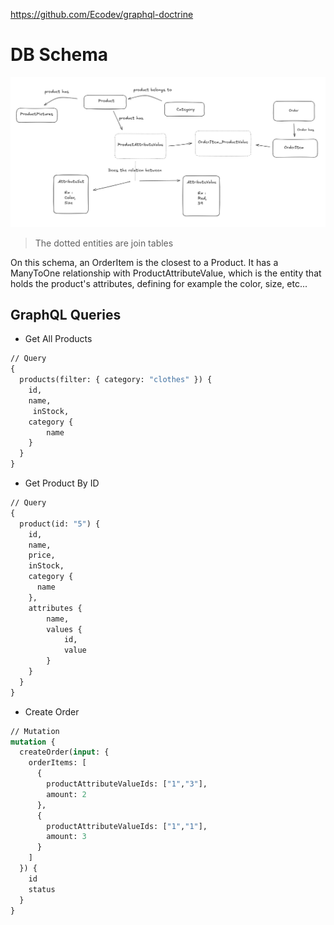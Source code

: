 https://github.com/Ecodev/graphql-doctrine

# DB Schema

![img_1.png](img_1.png)
> The dotted entities are join tables

On this schema, an OrderItem is the closest to a Product. It has a ManyToOne relationship with ProductAttributeValue,
which is the entity that holds the product's attributes, defining for example the color, size, etc...

## GraphQL Queries

- Get All Products

```graphql
// Query
{
  products(filter: { category: "clothes" }) {
    id,
    name,
     inStock,
    category {
        name
    }
  }
}
```

- Get Product By ID

```graphql
// Query
{
  product(id: "5") {
    id,
    name,
    price,
    inStock,
    category {
      name
    },
    attributes { 
        name,
        values { 
            id,
            value
        }
    }
  }
}
```

- Create Order

```graphql
// Mutation
mutation {
  createOrder(input: {
    orderItems: [
      {
        productAttributeValueIds: ["1","3"],
        amount: 2
      },
      {
        productAttributeValueIds: ["1","1"],
        amount: 3
      }
    ]
  }) {
    id
    status
  }
}
```




